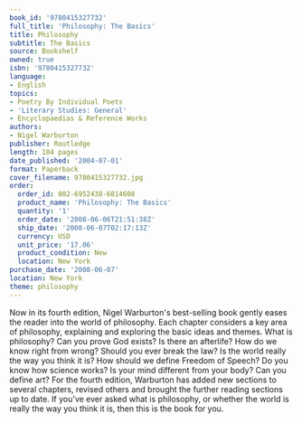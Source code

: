 ```yaml
---
book_id: '9780415327732'
full_title: 'Philosophy: The Basics'
title: Philosophy
subtitle: The Basics
source: Bookshelf
owned: true
isbn: '9780415327732'
language:
- English
topics:
- Poetry By Individual Poets
- 'Literary Studies: General'
- Encyclopaedias & Reference Works
authors:
- Nigel Warburton
publisher: Routledge
length: 184 pages
date_published: '2004-07-01'
format: Paperback
cover_filename: 9780415327732.jpg
order:
  order_id: 002-6952438-6814608
  product_name: 'Philosophy: The Basics'
  quantity: '1'
  order_date: '2008-06-06T21:51:38Z'
  ship_date: '2008-06-07T02:17:13Z'
  currency: USD
  unit_price: '17.06'
  product_condition: New
  location: New York
purchase_date: '2008-06-07'
location: New York
theme: philosophy
---
```

Now in its fourth edition, Nigel Warburton's best-selling book gently eases the reader into the world of philosophy. Each chapter considers a key area of philosophy, explaining and exploring the basic ideas and themes.
What is philosophy? Can you prove God exists? Is there an afterlife? How do we know right from wrong? Should you ever break the law? Is the world really the way you think it is? How should we define Freedom of Speech? Do you know how science works? Is your mind different from your body? Can you define art?
For the fourth edition, Warburton has added new sections to several chapters, revised others and brought the further reading sections up to date. If you've ever asked what is philosophy, or whether the world is really the way you think it is, then this is the book for you.
